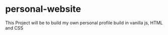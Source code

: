 # personal-website

This Project will be to build my own personal profile build in vanilla js, HTML and CSS